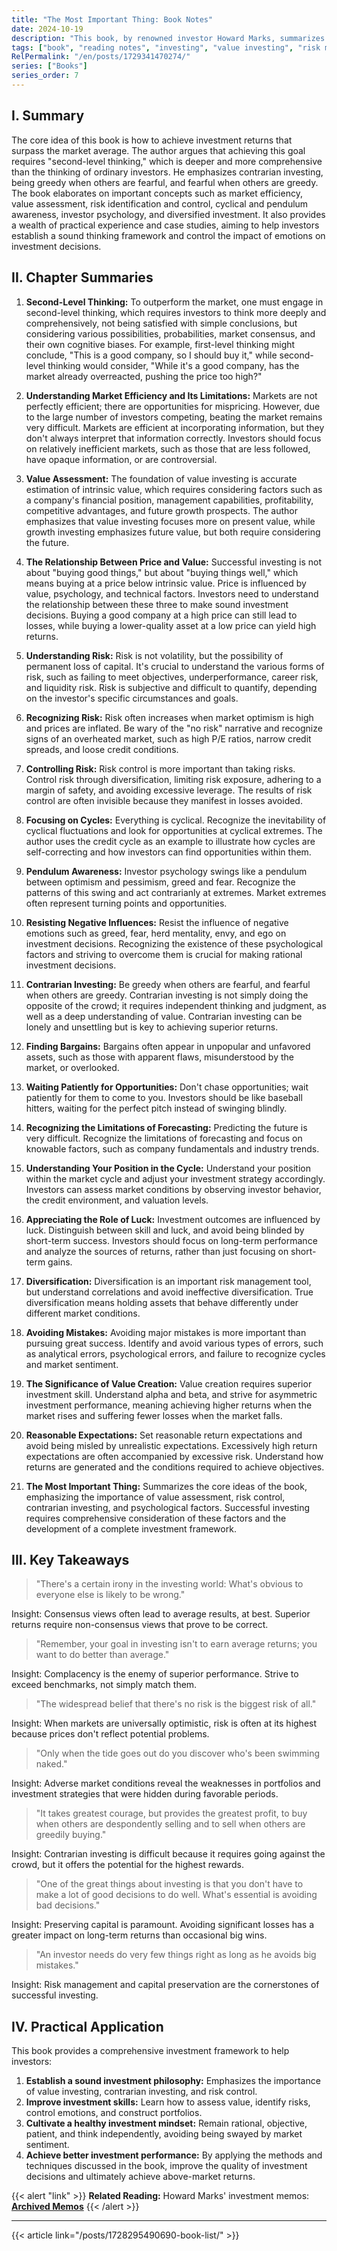 ```yaml
---
title: "The Most Important Thing: Book Notes"
date: 2024-10-19
description: "This book, by renowned investor Howard Marks, summarizes his investment experience, explaining his investment philosophy and analyzing key factors such as market environment, investor psychology, and risk control, aiming to help investors achieve above-market investment performance."
tags: ["book", "reading notes", "investing", "value investing", "risk management", "market cycle", "investor psychology"]
RelPermalink: "/en/posts/1729341470274/"
series: ["Books"]
series_order: 7
---
```


## I. Summary

The core idea of this book is how to achieve investment returns that surpass the market average. The author argues that achieving this goal requires "second-level thinking," which is deeper and more comprehensive than the thinking of ordinary investors. He emphasizes contrarian investing, being greedy when others are fearful, and fearful when others are greedy. The book elaborates on important concepts such as market efficiency, value assessment, risk identification and control, cyclical and pendulum awareness, investor psychology, and diversified investment. It also provides a wealth of practical experience and case studies, aiming to help investors establish a sound thinking framework and control the impact of emotions on investment decisions.

## II. Chapter Summaries

1. **Second-Level Thinking:** To outperform the market, one must engage in second-level thinking, which requires investors to think more deeply and comprehensively, not being satisfied with simple conclusions, but considering various possibilities, probabilities, market consensus, and their own cognitive biases. For example, first-level thinking might conclude, "This is a good company, so I should buy it," while second-level thinking would consider, "While it's a good company, has the market already overreacted, pushing the price too high?"

2. **Understanding Market Efficiency and Its Limitations:** Markets are not perfectly efficient; there are opportunities for mispricing. However, due to the large number of investors competing, beating the market remains very difficult. Markets are efficient at incorporating information, but they don't always interpret that information correctly. Investors should focus on relatively inefficient markets, such as those that are less followed, have opaque information, or are controversial.

3. **Value Assessment:** The foundation of value investing is accurate estimation of intrinsic value, which requires considering factors such as a company's financial position, management capabilities, profitability, competitive advantages, and future growth prospects. The author emphasizes that value investing focuses more on present value, while growth investing emphasizes future value, but both require considering the future.

4. **The Relationship Between Price and Value:** Successful investing is not about "buying good things," but about "buying things well," which means buying at a price below intrinsic value. Price is influenced by value, psychology, and technical factors. Investors need to understand the relationship between these three to make sound investment decisions. Buying a good company at a high price can still lead to losses, while buying a lower-quality asset at a low price can yield high returns.

5. **Understanding Risk:** Risk is not volatility, but the possibility of permanent loss of capital. It's crucial to understand the various forms of risk, such as failing to meet objectives, underperformance, career risk, and liquidity risk. Risk is subjective and difficult to quantify, depending on the investor's specific circumstances and goals.

6. **Recognizing Risk:** Risk often increases when market optimism is high and prices are inflated. Be wary of the "no risk" narrative and recognize signs of an overheated market, such as high P/E ratios, narrow credit spreads, and loose credit conditions.

7. **Controlling Risk:** Risk control is more important than taking risks. Control risk through diversification, limiting risk exposure, adhering to a margin of safety, and avoiding excessive leverage. The results of risk control are often invisible because they manifest in losses avoided.

8. **Focusing on Cycles:** Everything is cyclical. Recognize the inevitability of cyclical fluctuations and look for opportunities at cyclical extremes. The author uses the credit cycle as an example to illustrate how cycles are self-correcting and how investors can find opportunities within them.

9. **Pendulum Awareness:** Investor psychology swings like a pendulum between optimism and pessimism, greed and fear. Recognize the patterns of this swing and act contrarianly at extremes. Market extremes often represent turning points and opportunities.

10. **Resisting Negative Influences:** Resist the influence of negative emotions such as greed, fear, herd mentality, envy, and ego on investment decisions. Recognizing the existence of these psychological factors and striving to overcome them is crucial for making rational investment decisions.

11. **Contrarian Investing:** Be greedy when others are fearful, and fearful when others are greedy. Contrarian investing is not simply doing the opposite of the crowd; it requires independent thinking and judgment, as well as a deep understanding of value. Contrarian investing can be lonely and unsettling but is key to achieving superior returns.

12. **Finding Bargains:** Bargains often appear in unpopular and unfavored assets, such as those with apparent flaws, misunderstood by the market, or overlooked.

13. **Waiting Patiently for Opportunities:** Don't chase opportunities; wait patiently for them to come to you. Investors should be like baseball hitters, waiting for the perfect pitch instead of swinging blindly.

14. **Recognizing the Limitations of Forecasting:** Predicting the future is very difficult. Recognize the limitations of forecasting and focus on knowable factors, such as company fundamentals and industry trends.

15. **Understanding Your Position in the Cycle:** Understand your position within the market cycle and adjust your investment strategy accordingly. Investors can assess market conditions by observing investor behavior, the credit environment, and valuation levels.

16. **Appreciating the Role of Luck:** Investment outcomes are influenced by luck. Distinguish between skill and luck, and avoid being blinded by short-term success. Investors should focus on long-term performance and analyze the sources of returns, rather than just focusing on short-term gains.

17. **Diversification:** Diversification is an important risk management tool, but understand correlations and avoid ineffective diversification. True diversification means holding assets that behave differently under different market conditions.

18. **Avoiding Mistakes:** Avoiding major mistakes is more important than pursuing great success. Identify and avoid various types of errors, such as analytical errors, psychological errors, and failure to recognize cycles and market sentiment.

19. **The Significance of Value Creation:** Value creation requires superior investment skill. Understand alpha and beta, and strive for asymmetric investment performance, meaning achieving higher returns when the market rises and suffering fewer losses when the market falls.

20. **Reasonable Expectations:** Set reasonable return expectations and avoid being misled by unrealistic expectations. Excessively high return expectations are often accompanied by excessive risk. Understand how returns are generated and the conditions required to achieve objectives.

21. **The Most Important Thing:** Summarizes the core ideas of the book, emphasizing the importance of value assessment, risk control, contrarian investing, and psychological factors. Successful investing requires comprehensive consideration of these factors and the development of a complete investment framework.


## III. Key Takeaways

> "There's a certain irony in the investing world: What's obvious to everyone else is likely to be wrong."

Insight:  Consensus views often lead to average results, at best.  Superior returns require non-consensus views that prove to be correct.

> "Remember, your goal in investing isn't to earn average returns; you want to do better than average."

Insight:  Complacency is the enemy of superior performance.  Strive to exceed benchmarks, not simply match them.

>  "The widespread belief that there's no risk is the biggest risk of all."

Insight:  When markets are universally optimistic, risk is often at its highest because prices don't reflect potential problems.

> "Only when the tide goes out do you discover who's been swimming naked."

Insight: Adverse market conditions reveal the weaknesses in portfolios and investment strategies that were hidden during favorable periods.

> "It takes greatest courage, but provides the greatest profit, to buy when others are despondently selling and to sell when others are greedily buying."

Insight: Contrarian investing is difficult because it requires going against the crowd, but it offers the potential for the highest rewards.

> "One of the great things about investing is that you don't have to make a lot of good decisions to do well. What's essential is avoiding bad decisions."

Insight:  Preserving capital is paramount.  Avoiding significant losses has a greater impact on long-term returns than occasional big wins.

> "An investor needs do very few things right as long as he avoids big mistakes."

Insight:  Risk management and capital preservation are the cornerstones of successful investing.


## IV. Practical Application

This book provides a comprehensive investment framework to help investors:

1. **Establish a sound investment philosophy:** Emphasizes the importance of value investing, contrarian investing, and risk control.
2. **Improve investment skills:** Learn how to assess value, identify risks, control emotions, and construct portfolios.
3. **Cultivate a healthy investment mindset:** Remain rational, objective, patient, and think independently, avoiding being swayed by market sentiment.
4. **Achieve better investment performance:** By applying the methods and techniques discussed in the book, improve the quality of investment decisions and ultimately achieve above-market returns.


{{< alert "link" >}}
**Related Reading:**  Howard Marks' investment memos: [**Archived Memos**](https://www.oaktreecapital.com/insights/memos)
{{< /alert >}}

---
{{< article link="/posts/1728295490690-book-list/" >}}
